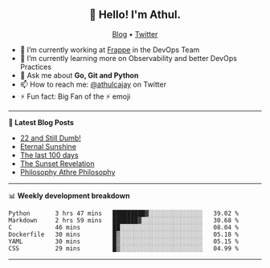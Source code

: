 <h2 align="center">👋 Hello! I'm Athul.</h2>
<p align="center">
  <a href="https://blog.athulcyriac.in">Blog</a> •
  <a href="https://twitter.com/athulcajay">Twitter</a>
</p>


- 🔭 I’m currently working at [Frappe](https://frappe.io) in the DevOps Team
- 🌱 I’m currently learning more on Observability and better DevOps Practices
- 💬 Ask me about **Go, Git and Python**
- 📫 How to reach me: [@athulcajay](https://twitter.com/athulcajay) on Twitter
- ⚡ Fun fact: Big Fan of the :zap: emoji

-------

**📝 Latest Blog Posts**

<!-- BLOG-POST-LIST:START -->
- [22 and Still Dumb!](https://blog.athulcyriac.in/blog/2022/)
- [Eternal Sunshine](https://blog.athulcyriac.in/blog/college-trip/)
- [The last 100 days](https://blog.athulcyriac.in/blog/final-year/)
- [The Sunset Revelation](https://blog.athulcyriac.in/blog/philosphy-2/)
- [Philosophy Athre Philosophy](https://blog.athulcyriac.in/blog/philosophies/)
<!-- BLOG-POST-LIST:END -->

-------

📊 **Weekly development breakdown**
<!--START_SECTION:waka-->

```text
Python       3 hrs 47 mins   █████████▓░░░░░░░░░░░░░░░   39.02 %
Markdown     2 hrs 59 mins   ███████▓░░░░░░░░░░░░░░░░░   30.68 %
C            46 mins         ██░░░░░░░░░░░░░░░░░░░░░░░   08.04 %
Dockerfile   30 mins         █▒░░░░░░░░░░░░░░░░░░░░░░░   05.18 %
YAML         30 mins         █▒░░░░░░░░░░░░░░░░░░░░░░░   05.15 %
CSS          29 mins         █▒░░░░░░░░░░░░░░░░░░░░░░░   04.99 %
```

<!--END_SECTION:waka-->

-------
